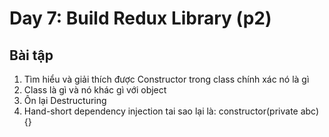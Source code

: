 # Day 7: Build Redux Library (p2)

## Bài tập

1. Tìm hiểu và giải thích được Constructor trong class chính xác nó là gì
2. Class là gì và nó khác gì với object
3. Ôn lại Destructuring
4. Hand-short dependency injection tai sao lại là: constructor(private abc) {}
